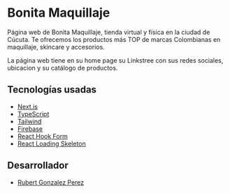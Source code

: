 # Bonita Maquillaje

Página web de Bonita Maquillaje, tienda virtual y física en la ciudad de Cúcuta. Te ofrecemos los productos más TOP de marcas Colombianas en maquillaje, skincare y accesorios.

La página web tiene en su home page su Linkstree con sus redes sociales, ubicacion y su catálogo de productos.

## Tecnologías usadas

- [Next.js](https://nextjs.org/)
- [TypeScript](https://www.typescriptlang.org/)
- [Tailwind](https://tailwindcss.com/)
- [Firebase](https://firebase.google.com/)
- [React Hook Form](https://react-hook-form.com/)
- [React Loading Skeleton](https://github.com/danilowu/react-loading-skeleton)

## Desarrollador

- [Rubert Gonzalez Perez](https://github.com/rubertg)
